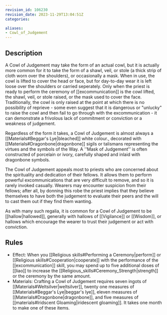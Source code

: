 ```yaml
---
revision_id: 106230
revision_date: 2023-11-29T13:04:51Z
categories:

aliases:
- Cowl_of_Judgement
---
```


## Description
A Cowl of Judgement may take the form of an actual cowl, but it is actually more common for it to take the form of a shawl, veil, or stole (a thick strip of cloth worn over the shoulders), or occasionally a mask. When in use, the cowl is lifted to cover the head or face, but for day-to-day wear it is left loose over the shoulders or carried seperately. Only when the priest is ready to perform the ceremony of [[excommunication]] is the cowl lifted, the shawl, veil, or stole raised, or the mask used to cover the face. Traditionally, the cowl is only raised at the point at which there is no possibility of reprieve - some even suggest that it is dangerous or "unlucky" to raise the cowl and then fail to go through with the excommunication - it can demonstrate a frivolous lack of commitment or conviction or a weakness of judgement.

Regardless of the form it takes, a Cowl of Judgement is almost always a [[Materials#Beggar's Lye|bleached]] white colour., decorated with [[Materials#Dragonbone|dragonbone]] sigils or talismans representing the virtues and the symbols of the Way. A ''Mask of Judgement'' is often constructed of porcelain or ivory, carefully shaped and inlaid with dragonbone symbols.

The Cowl of Judgement appeals most to priests who are concerned about the spirituality and dedication of their fellows. It allows them to perform powerful excommunications that are very difficult to remove, and so it is rarely invoked casually. Wearers may encounter suspicion from their fellows; after all, by donning this robe the priest implies that they believe themselves to have both the judgement to evaluate their peers and the will to cast them out if they find them wanting.

As with many such regalia, it is common for a Cowl of Judgement to be [[hallow|hallowed]], generally with hallows of [[Vigilance]] or [[Wisdom]], or hallows which encourage the wearer to trust their judgement or act with conviction.

## Rules

* Effect: When you [[Religious skills#Performing a Ceremony|perform]] or [[Religious skills#Cooperation|cooperate]] with the performance of the [[excommunication]] skill, you may spend up to five additional doses of [[liao]] to increase the [[Religious_skills#Ceremony_Strength|strength]] or the ceremony by the same amount.
* Materials: Crafting a Cowl of Judgement requires seven ingots of [[Materials#Weltsilver|weltsilver]], twenty one measures of [[Materials#Beggar's Lye|beggar's lye]], eleven measures of [[Materials#Dragonbone|dragonbone]], and five measures of [[materials#Iridscent Gloaming|iridescent gloaming]]. It takes one month to make one of these items.